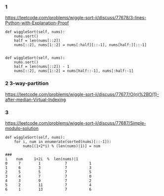 ### 1
https://leetcode.com/problems/wiggle-sort-ii/discuss/77678/3-lines-Python-with-Explanation-Proof
```python3
def wiggleSort(self, nums):
    nums.sort()
    half = len(nums[::2])
    nums[::2], nums[1::2] = nums[:half][::-1], nums[half:][::-1]


def wiggleSort(self, nums):
    nums.sort()
    half = len(nums[::2]) - 1
    nums[::2], nums[1::2] = nums[half::-1], nums[:half:-1]
```
### 2    3-way-partition
https://leetcode.com/problems/wiggle-sort-ii/discuss/77677/O(n)%2BO(1)-after-median-Virtual-Indexing

### 3
https://leetcode.com/problems/wiggle-sort-ii/discuss/77687/Simple-modulo-solution
```python3
def wiggleSort(self, nums):
    for i, num in enumerate(sorted(nums)[::-1]):
        nums[(1+2*i) % (len(nums)|1)] = num
        
###
i    num     1+2i  %  len(nums)|1  
0     7        1           7          1
1     6        3           7          3
2     5        5           7          5
3     4        7           7          0
4     3        9           7          2
5     2        11          7          4  
6     1        13          7          6

```
